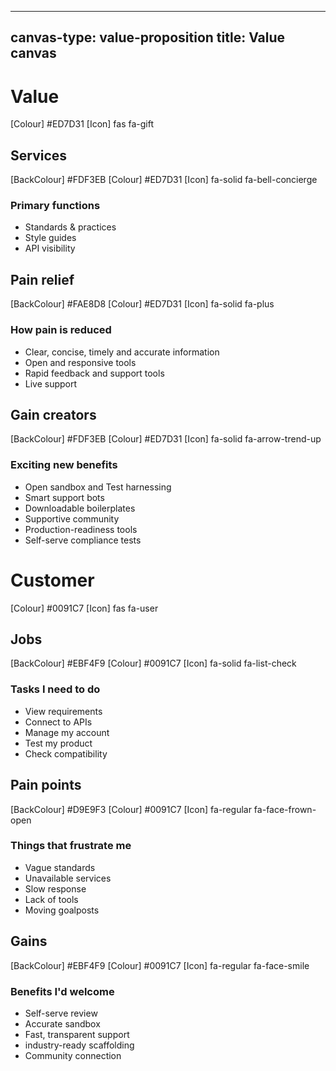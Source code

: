 <!--
LiveDoc - Product Canvas: Value canvas
For information on how to edit and maintain this file, please visit: developer.qed.qld.gov.au/LiveDoc-Canvas
-->
---
canvas-type: value-proposition
title: Value canvas
---
# Value
[Colour] #ED7D31
[Icon] fas fa-gift
## Services
[BackColour] #FDF3EB
[Colour] #ED7D31
[Icon] fa-solid fa-bell-concierge
### Primary functions
- Standards & practices			
- Style guides
- API visibility

## Pain relief
[BackColour] #FAE8D8
[Colour] #ED7D31
[Icon] fa-solid fa-plus
### How pain is reduced
- Clear, concise, timely and accurate information
- Open and responsive tools
- Rapid feedback and support tools
- Live support

## Gain creators
[BackColour] #FDF3EB
[Colour] #ED7D31
[Icon] fa-solid fa-arrow-trend-up
### Exciting new benefits
- Open sandbox and Test harnessing
- Smart support bots
- Downloadable boilerplates
- Supportive community
- Production-readiness tools
- Self-serve compliance tests

# Customer
[Colour] #0091C7
[Icon] fas fa-user
## Jobs
[BackColour] #EBF4F9
[Colour] #0091C7
[Icon] fa-solid fa-list-check
### Tasks I need to do
- View requirements
- Connect to APIs
- Manage my account
- Test my product
- Check compatibility

## Pain points
[BackColour] #D9E9F3
[Colour] #0091C7
[Icon] fa-regular fa-face-frown-open
### Things that frustrate me
- Vague standards
- Unavailable services
- Slow response
- Lack of tools
- Moving goalposts

## Gains
[BackColour] #EBF4F9
[Colour] #0091C7
[Icon] fa-regular fa-face-smile
### Benefits I'd welcome
- Self-serve review
- Accurate sandbox
- Fast, transparent support
- industry-ready scaffolding
- Community connection
